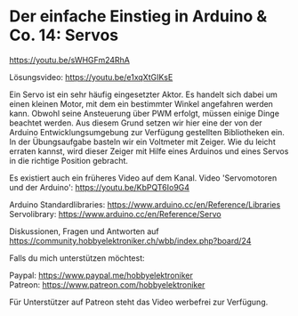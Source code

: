 # Der einfache Einstieg in Arduino & Co. 14: Servos
 
https://youtu.be/sWHGFm24RhA

Lösungsvideo: https://youtu.be/e1xqXtGIKsE

Ein Servo ist ein sehr häufig eingesetzter Aktor. Es handelt sich dabei um einen kleinen Motor, mit dem ein bestimmter Winkel angefahren werden kann. Obwohl seine Ansteuerung über PWM erfolgt, müssen einige Dinge beachtet werden. Aus diesem Grund setzen wir hier eine der von der Arduino Entwicklungsumgebung zur Verfügung gestellten Bibliotheken ein.
In der Übungsaufgabe basteln wir ein Voltmeter mit Zeiger. Wie du leicht erraten kannst, wird dieser Zeiger mit Hilfe eines Arduinos und eines Servos in die richtige Position gebracht.

Es existiert auch ein früheres Video auf dem Kanal.
Video 'Servomotoren und der Arduino': https://youtu.be/KbPQT6Io9G4

Arduino Standardlibraries: https://www.arduino.cc/en/Reference/Libraries
Servolibrary: https://www.arduino.cc/en/Reference/Servo

Diskussionen, Fragen und Antworten auf 
https://community.hobbyelektroniker.ch/wbb/index.php?board/24

Falls du mich unterstützen möchtest:

Paypal: https://www.paypal.me/hobbyelektroniker<br>
Patreon: https://www.patreon.com/hobbyelektroniker

Für Unterstützer auf Patreon steht das Video werbefrei zur Verfügung.



